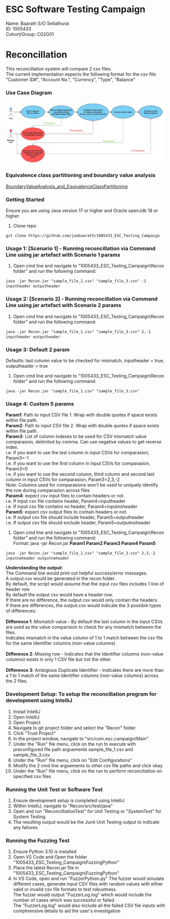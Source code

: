 # ESC Software Testing Campaign
Name: Baarath S/O Sellathurai  
ID: 1005433  
Cohort/Group: C02G01  

# Reconcillation
This reconcillation system will compare 2 csv files.  
The current implementation expects the following format for the csv file: "Customer ID#",	"Account No.",	"Currency",	"Type",	"Balance"

### Use Case Diagram
<img src="./Documents/WK08_ESC_CAMPAGIN_USECASE_DIAGRAM.jpg" />

### Equivalence class partitioning and boundary value analysis
[BoundaryValueAnalysis_and_EquivalenceClassPartitioning](./Documents/WK09_BoundaryValueAnalysis_and_EquivalenceClassPartitioning_V2.docx)  

### Getting Started
Ensure you are using Java version 17 or higher and Oracle openJdk 18 or higher.
1. Clone repo
```
git clone https://github.com/joebaarath/1005433_ESC_Testing_Campaign
```

### Usage 1: [Scenario 1] - Running reconcillation via Command Line using jar artefact with Scenario 1 params
1. Open cmd line and navigate to "1005433_ESC_Testing_Campaign\Recon folder" and run the following command:
```
java -jar Recon.jar "sample_file_1.csv" "sample_file_3.csv" -1 inputheader outputheader
```
### Usage 2: [Scenario 2] - Running reconcillation via Command Line using jar artefact with Scenario 2 params
1. Open cmd line and navigate to "1005433_ESC_Testing_Campaign\Recon folder" and run the following command:
```
java -jar Recon.jar "sample_file_1.csv" "sample_file_3.csv" 2,-1 inputheader outputheader
```

### Usage 3: Default 2 param
Defaults: last column value to be checked for mismatch, inputheader = true, outputheader = true<br>
1. Open cmd line and navigate to "1005433_ESC_Testing_Campaign\Recon folder" and run the following command:
```
java -jar Recon.jar "sample_file_1.csv" "sample_file_3.csv"
```

### Usage 4: Custom 5 params
<b>Param1</b>: Path to input CSV file 1. Wrap with double quotes if space exists within file path.<br>
<b>Param2</b>: Path to input CSV file 2. Wrap with double quotes if space exists within file path.<br>
<b>Param3</b>: List of column indexes to be used for CSV mismatch value comparasion, delimited by comma. Can use negative values to get reverse index. <br>
i.e. if you want to use the last column in input CSVs for comparasion, Param3=-1 <br>
i.e. if you want to use the first column in input CSVs for comparasion, Param3=0 <br>
i.e. if you want to use the second column, third column and second last column in input CSVs for comparasion, Param3=2,3,-2 <br>
Note: Columns used for comparasions won't be used to uniquely identify the row during comparasion across files <br>
<b>Param4</b>: expect csv input files to contain headers or not.  <br>
i.e. If input csv file contains header, Param4=inputheader<br>
i.e. If input csv file contains no header, Param4=inputnoheader<br>
<b>Param5</b>: expect csv output files to contain headers or not.  <br>
i.e. If output csv file should include header, Param5=outputheader<br>
i.e. If output csv file should exclude header, Param5=outputnoheader<br>

1. Open cmd line and navigate to "1005433_ESC_Testing_Campaign\Recon folder" and run the following command:<br>
Format: java -jar Recon.jar <b>Param1 Param2 Param3 Param4 Param5</b>
```
java -jar Recon.jar "sample_file_1.csv" "sample_file_3.csv" 2,3,-2 inputnoheader outputnoheader
```

<b>Understanding the output:</b><br>
The Command line would print out helpful success/error messages.<br>
A output.csv would be generated in the recon folder. <br>
By default, the script would assume that the input csv files includes 1 line of header row <br>
By default the output csv would have a header row. <br>
If there are no difference, the output.csv would only contain the headers. <br>
If there are differences, the output.csv would indicate the 3 possible types of differences: <br><br>
<b>Difference 1</b>: Mismatch value - By default the last column in the input CSVs are used as the value comparision to check for any mismatch between the files. <br>
Indicates mismatch in the value column of 1 to 1 match between the csv file for the same Identifier columns (non-value columns) <br><br>
<b>Difference 2</b>: Missing row - Indicates that the Identifier columns (non-value columns) exists in only 1 CSV file but not the other.  <br><br>
<b>Difference 3</b>: Ambigious Duplicate Identifier - Indicates there are more than a 1 to 1 match of the same Identifier columns (non-value columns) across the 2 files. <br>

### Development Setup: To setup the reconcillation program for development using IntelliJ
1. Install IntelliJ 
2. Open IntelliJ
3. Open Project
4. Navigate to git project folder and select the "Recon" folder
5. Click "Trust Project"
6. In the project window, navigate to "src/com.esc.campaign/Main"
7. Under the "Run" file menu, click on the run to execute with preconfigured file path arguements sample_file_1.csv and sample_file_3.csv
8. Under the "Run" file menu, click on "Edit Configurations"
9. Modify the 2 cmd line arguements to other csv file paths and click okay
10. Under the "Run" file menu, click on the run to perform reconciliation on specified csv files

### Running the Unit Test or Software Test
1. Ensure development setup is completed using IntelliJ
2. Within IntelliJ, navigate to "Recon/src/test/java"
3. Open and run "ReconcilliationTest" for Unit Testing or "SystemTest" for System Testing
4. The resulting output would be the Junit Unit Testing output to indicate any failures.

### Running the Fuzzing Test
1. Ensure Python 3.10 is installed
2. Open VS Code and Open the folder "1005433_ESC_Testing_Campaign\FuzzingPython"
3. Place the latest Recon.jar file in "1005433_ESC_Testing_Campaign\FuzzingPython"
4. In VS Code, open and run "FuzzerPython.py"
The fuzzer would simulate different cases, generate input CSV files with random values with either valid or invalid csv file formats to test robustness<br/>
The fuzzer would output "FuzzerLog.log" which would include the number of cases which was successful or failed.<br>
The "FuzzerLog.log" would also include all the failed CSV file inputs with comphrensive details to aid the user's investigation
